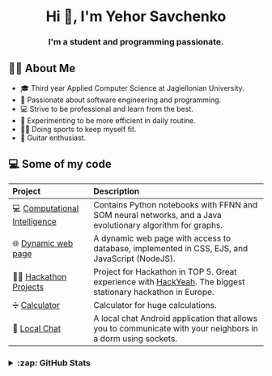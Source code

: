 <h1 align="center">Hi 👋, I'm Yehor Savchenko</h1>
<h3 align="center">I'm a student and programming passionate.</h3>

## 🙋‍♂️ About Me
- 🎓 Third year Applied Computer Science at Jagiellonian University.
- 🔭 Passionate about software engineering and programming.
- 💻 Strive to be professional and learn from the best.
- 🧪 Experimenting to be more efficient in daily routine.
- 🏋️‍♂️ Doing sports to keep myself fit.
- 🎸 Guitar enthusiast.

## 💻 Some of my code
|**Project**|**Description**|
|:----------|:----|
| 💻 [Computational Intelligence](https://github.com/YehorSavchenko/Computational-Intelligence) | Contains Python notebooks with FFNN and SOM neural networks, and a Java evolutionary algorithm for graphs. |
| 🌐 [Dynamic web page](https://github.com/YehorSavchenko/WWW-Dynamic-Web-Page) | A dynamic web page with access to database, implemented in CSS, EJS, and JavaScript (NodeJS). |
| 👨‍💻 [Hackathon Projects](https://github.com/YehorSavchenko/Centaris-BackEnd) | Project for Hackathon in TOP 5. Great experience with [HackYeah](https://www.linkedin.com/company/hackyeah-hackathon/?lipi=urn%3Ali%3Apage%3Ad_flagship3_detail_base%3BXZvoEzOTRRCKq%2BusFhBguw%3D%3D). The biggest stationary hackathon in Europe.|
| ➗ [Calculator](https://github.com/YehorSavchenko/Calculator) | Calculator for huge calculations. |
| 📨 [Local Chat](https://github.com/YehorSavchenko/Local-Chat) | A local chat Android application that allows you to communicate with your neighbors in a dorm using sockets. |

<h3>
<details>
  <summary> :zap: GitHub Stats</summary>
  <img align="left" alt="YehorSavchenko GitHub Stats" src="https://github-readme-stats.vercel.app/api?username=YehorSavchenko&show_icons=true&count_private=true&include_all_commits=true&hide_border=false&title_color=ff652f&icon_color=FFE400&bg_color=09131B&text_color=ffffff&border_color=0c1a25" />
  <img align="left" src="https://github-readme-stats.vercel.app/api/top-langs/?username=YehorSavchenko&layout=compact&langs_count=10&show_icons=true&hide_border=false&title_color=ff652f&icon_color=FFE400&bg_color=09131B&text_color=ffffff&border_color=0c1a25" />
</details>
</h3>
